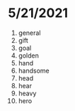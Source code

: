 # 5/21/2021

1. general
2. gift
3. goal
4. golden
5. hand
6. handsome
7. head
8. hear
9. heavy
10. hero
